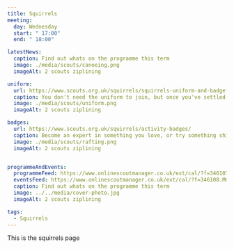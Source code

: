 ```yaml
---
title: Squirrels
meeting:
  day: Wednesday
  start: " 17:00"
  end: " 18:00"

latestNews:
  caption: Find out whats on the programme this term
  image: ./media/scouts/canoeing.png
  imageAlt: 2 scouts ziplining

uniform:
  url: https://www.scouts.org.uk/squirrels/squirrels-uniform-and-badge-placement/
  caption: You don't need the uniform to join, but once you've settled in, you'll be taking part in exciting activities and earning badges. So you'll need somewhere to put them!
  image: ./media/scouts/uniform.png
  imageAlt: 2 scouts ziplining

badges:
  url: https://www.scouts.org.uk/squirrels/activity-badges/
  caption: Become an expert in something you love, or try something shiny and new. There’s a badge to suit each and every Squirrel.
  image: ./media/scouts/rafting.png
  imageAlt: 2 scouts ziplining


programmeAndEvents:
  programmeFeed: https://www.onlinescoutmanager.co.uk/ext/cal/?f=346107.NDM5NTlmY2MwMDFkNjA4YjgxNTY3ZWYzN2ZlYWM4NzRiMWNmMWFiYzA4NzMyMTIwYmU3YzY3YWU0ZmJkMzBjMmM5YTJiMDY1NWRkMTA0NTIzYjBmOTVhNGQxNGIzNGNiZTczYzU4MzEzY2JjNzE2YjFmMTFhMjQyMzIzMmM0ZDQ%3D.e4wL4lCQbg
  eventsFeed: https://www.onlinescoutmanager.co.uk/ext/cal/?f=346108.MmMzNjYzNzhhMDNlMTI5MjE3ZjU4NzkwZGNlNmE0ZmIwZTEyNzQ5NDIzZDY5Mjc2ZGJmN2MyODJjOTVhOTVjNzc5YjAyMTAxNDQxYzk2MGFjYTllZDU1YTFkMTJhMDkyMzhmZmFhZTMxMjhjNjQyMDViZDI3MmYzMWU0NTdiOWI%3D.2SW61Cd4ki
  caption: Find out whats on the programme this term
  image: ../../media/cover-photo.jpg
  imageAlt: 2 scouts ziplining

tags:
  - Squirrels
---
```


This is the squirrels page